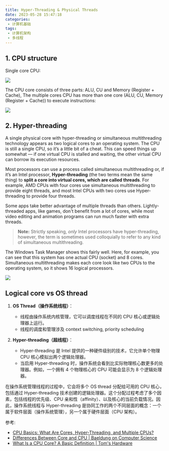 ```yaml
---
title: Hyper-Threading & Physical Threads
date: 2023-05-28 15:47:18
categories:
 - 计算机基础
tags:
 - 计算机架构
 - 多线程
---
```


## 1. CPU structure

Single core CPU:

![](https://pub-2a6758f3b2d64ef5bb71ba1601101d35.r2.dev/blogs/2025/01/838e3b5018958914f986430b086270e2.png)

The CPU core consists of three parts: ALU, CU and Memory (Register + Cache), The multiple cores CPU has more than one core (ALU, CU, Memory (Register + Cache)) to execute instructions:

![](https://pub-2a6758f3b2d64ef5bb71ba1601101d35.r2.dev/blogs/2025/01/8556c886045ef0f880cf279f3724c1ef.png)

## 2. Hyper-threading

A single physical core with hyper-threading or simultaneous multithreading technology appears as two logical cores to an operating system. The CPU is still a single CPU, so it’s a little bit of a cheat. This can speed things up somewhat — if one virtual CPU is stalled and waiting, the other virtual CPU can borrow its execution resources.

Most processors can use a process called simultaneous multithreading or, if it’s an Intel processor, **Hyper-threading** (the two terms mean the same thing) to **split a core into virtual cores, which are called threads**. For example, AMD CPUs with four cores use simultaneous multithreading to provide eight threads, and most Intel CPUs with two cores use Hyper-threading to provide four threads. 

Some apps take better advantage of multiple threads than others. Lightly-threaded apps, like games, don't benefit from a lot of cores, while most video editing and animation programs can run much faster with extra threads.

> **Note:** Strictly speaking, *only* Intel processors have hyper-threading, however, the term is sometimes used colloquially to refer to any kind of simultaneous multithreading. 

The Windows Task Manager shows this fairly well. Here, for example, you can see that this system has one actual CPU (socket) and 8 cores. Simultaneous multithreading makes each core look like two CPUs to the operating system, so it shows 16 logical processors.

![](https://pub-2a6758f3b2d64ef5bb71ba1601101d35.r2.dev/blogs/2025/01/75888124d5efc121b0ad287ac5b197aa.png)

## Logical core vs OS thread

1. **OS Thread（操作系统线程）**：
   - 线程由操作系统内核管理，它可以调度线程在不同的 CPU 核心或逻辑处理器上运行。
   - 线程的调度和管理涉及 context switching, priority scheduling

2. **Hyper-threading（超线程）**：
   - Hyper-threading 是 Intel 提供的一种硬件级别的技术，它允许单个物理 CPU 核心模拟出两个逻辑处理器。
   - 当启用 Hyper-threading 时，操作系统会看到比实际物理核心数更多的处理器。例如，一个拥有 4 个物理核心的 CPU 可能会显示为 8 个逻辑处理器。

在操作系统管理线程的过程中，它会将多个 OS thread 分配给可用的 CPU 核心，包括通过 Hyper-threading 技术创建的逻辑处理器。这个分配过程考虑了多个因素，包括线程的优先级、CPU 亲和性（affinity）、以及核心的当前负载情况。因此，操作系统线程与 Hyper-threading 是协同工作的两个不同层面的概念：一个属于软件层面（操作系统管理），另一个属于硬件层面（CPU 架构）。

参考:

- [CPU Basics: What Are Cores, Hyper-Threading, and Multiple CPUs?](https://www.howtogeek.com/194756/cpu-basics-multiple-cpus-cores-and-hyper-threading-explained/)
- [Differences Between Core and CPU | Baeldung on Computer Science](https://www.baeldung.com/cs/core-vs-cpu)
- [What Is a CPU Core? A Basic Definition | Tom's Hardware](https://www.tomshardware.com/news/cpu-core-definition,37658.html)

